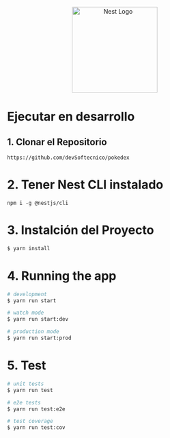 <p align="center">
  <a href="http://nestjs.com/" target="blank"><img src="https://nestjs.com/img/logo-small.svg" width="200" alt="Nest Logo" /></a>
</p>

# Ejecutar en desarrollo

## 1. Clonar el Repositorio
```
https://github.com/devSoftecnico/pokedex
```

# 2. Tener Nest CLI instalado
```
npm i -g @nestjs/cli
```

# 3. Instalción del Proyecto

```bash
$ yarn install
```

# 4. Running the app

```bash
# development
$ yarn run start

# watch mode
$ yarn run start:dev

# production mode
$ yarn run start:prod
```

# 5. Test

```bash
# unit tests
$ yarn run test

# e2e tests
$ yarn run test:e2e

# test coverage
$ yarn run test:cov
```

